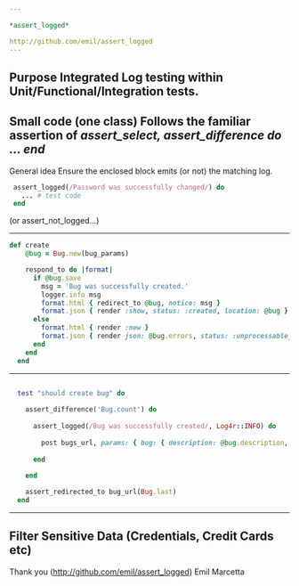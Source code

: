 ```yaml
---

*assert_logged*

http://github.com/emil/assert_logged
---
```

Purpose
Integrated Log testing within Unit/Functional/Integration tests.
---
Small code (one class)
Follows the familiar assertion of *assert_select, assert_difference do ... end* 
---
General idea
Ensure the enclosed block emits (or not) the matching log.

``` ruby
 assert_logged(/Password was successfully changed/) do
   ... # test code
 end
```
(or assert_not_logged...)

---
``` ruby
def create
    @bug = Bug.new(bug_params)

    respond_to do |format|
      if @bug.save
        msg = 'Bug was successfully created.'
        logger.info msg
        format.html { redirect_to @bug, notice: msg }
        format.json { render :show, status: :created, location: @bug }
      else
        format.html { render :new }
        format.json { render json: @bug.errors, status: :unprocessable_entity }
      end
    end
  end
```
---

``` ruby

  test "should create bug" do
  
    assert_difference('Bug.count') do
      
      assert_logged(/Bug was successfully created/, Log4r::INFO) do
      
        post bugs_url, params: { bug: { description: @bug.description, status: @bug.status, title: @bug.title } }
      
      end
    
    end

    assert_redirected_to bug_url(Bug.last)
  end
```

---
Filter Sensitive Data (Credentials, Credit Cards etc)
---

Thank you
(http://github.com/emil/assert_logged)
Emil Marcetta
